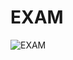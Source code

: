 # EXAM

![EXAM](https://user-images.githubusercontent.com/116212206/204160383-259d0c89-07e3-4734-8e78-cfe1b72b8048.PNG)

